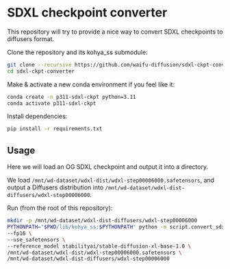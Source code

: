 # SDXL checkpoint converter

This repository will try to provide a nice way to convert SDXL checkpoints to diffusers format.

Clone the repository and its kohya_ss submodule:

```bash
git clone --recursive https://github.com/waifu-diffusion/sdxl-ckpt-converter.git
cd sdxl-ckpt-converter
```

Make & activate a new conda environment if you feel like it:
```bash
conda create -n p311-sdxl-ckpt python=3.11
conda activate p311-sdxl-ckpt
```

Install dependencies:

```bash
pip install -r requirements.txt
```

## Usage

Here we will load an OG SDXL checkpoint and output it into a directory.

We load `/mnt/wd-dataset/wdxl-dist/wdxl-step00006000.safetensors`,
and output a Diffusers distribution into `/mnt/wd-dataset/wdxl-dist-diffusers/wdxl-step00006000`.

Run (from the root of this repository):

```bash
mkdir -p /mnt/wd-dataset/wdxl-dist-diffusers/wdxl-step00006000
PYTHONPATH="$PWD/lib/kohya_ss:$PYTHONPATH" python -m script.convert_sdxl_og_ckpt_to_diffusers \
--fp16 \
--use_safetensors \
--reference_model stabilityai/stable-diffusion-xl-base-1.0 \
/mnt/wd-dataset/wdxl-dist/wdxl-step00006000.safetensors \
/mnt/wd-dataset/wdxl-dist-diffusers/wdxl-step00006000
```